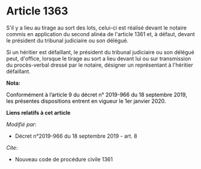 # Article 1363

S'il y a lieu au tirage au sort des lots, celui-ci est réalisé devant le notaire commis en application du second alinéa de
l'article 1361 et, à défaut, devant le président du tribunal judiciaire ou son délégué.

Si un héritier est défaillant, le président du tribunal judiciaire ou son délégué peut, d'office, lorsque le tirage au sort a
lieu devant lui ou sur transmission du procès-verbal dressé par le notaire, désigner un représentant à l'héritier défaillant.

**Nota:**

<font color="black">Conformément à l’article 9 du décret n° 2019-966 du 18 septembre 2019, les présentes dispositions entrent
en vigueur le 1er janvier 2020.</font>

**Liens relatifs à cet article**

_Modifié par_:

  - Décret n°2019-966 du 18 septembre 2019 - art. 8

_Cite_:

  - Nouveau code de procédure civile 1361

